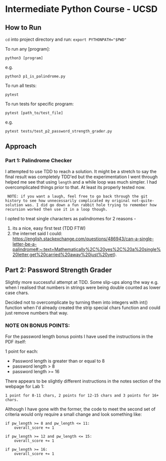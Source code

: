 # Intermediate Python Course - UCSD

## How to Run

`cd` into project directory and run: `export PYTHONPATH="$PWD"`

To run any [program]:

`python3 [program]`

e.g.

`python3 p1_is_palindrome.py`

To run all tests:

`pytest`

To run tests for specific program:

`pytest [path_to/test_file]`

e.g.

`pytest tests/test_p2_password_strength_grader.py`

## Approach

### Part 1: Palindrome Checker

I attempted to use TDD to reach a solution. It might be a stretch to say the final result was completely TDD'ed but the experimentation I went through helped me see that using `length` and a while loop was much simpler. I had overcomplicated things prior to that. At least its properly tested now.

     NOTE: if you want a laugh, feel free to go back through the git history to see how unnecessarily complicated my original not-quite-solution was. I did go down a fun rabbit hole trying to remember how recursion worked then use it in a loop though.

I opted to treat single characters as palindromes for 2 reasons -

1.  its a nice, easy first test (TDD FTW)
2.  the internet said I could: https://english.stackexchange.com/questions/486943/can-a-single-letter-be-a-palindrome#:~:text=Mathematically%2C%20yes%2C%20a%20single%20letter,get%20carried%20away%20just%20yet).

## Part 2: Password Strength Grader

Slightly more successful attempt at TDD. Some slip-ups along the way e.g. when I realised that numbers in strings were being double counted as lower case chars.

Decided not to overcomplicate by turning them into integers with int() function when I'd already created the strip special chars function and could just remove numbers that way.

### NOTE ON BONUS POINTS:

For the password length bonus points I have used the instructions in the PDF itself:

1 point for each:

- Password length is greater than or equal to 8
- password length > 8
- password length >= 16

There appears to be slightly different instructions in the notes section of the webpage for Lab 1:

    1 point for 8-11 chars, 2 points for 12-15 chars and 3 points for 16+ chars.

Although I have gone with the former, the code to meet the second set of criteria would only require a small change and look something like:

    if pw_length >= 8 and pw_length <= 11:
        overall_score += 1

    if pw_length >= 12 and pw_length <= 15:
        overall_score += 1

    if pw_length >= 16:
        overall_score += 1
